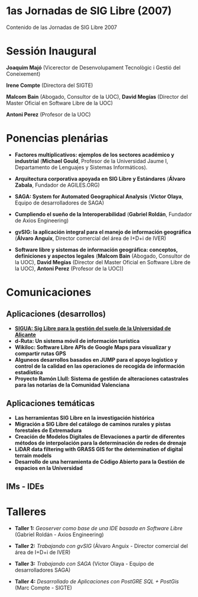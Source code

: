 # 1as Jornadas de SIG Libre (2007)

Contenido de las Jornadas de SIG Libre 2007


Sessión Inaugural
====================

**Joaquim Majó** (Vicerector de Desenvolupament Tecnològic i Gestió del Coneixement)

**Irene Compte** (Directora del SIGTE)

**Malcom Bain** (Abogado, Consultor de la UOC), **David Megías** (Director del Master Oficial en Software Libre de la UOC)

**Antoni Perez** (Profesor de la UOC)


Ponencias plenárias
====================

* **Factores multiplicativos: ejemplos de los sectores académico y industrial** (**Michael Gould**, Profesor de la Universidad Jaume I, Departamento de Lenguajes y Sistemas Informáticos).

* **Arquitectura corporativa apoyada en SIG Libre y Estándares** (**Álvaro Zabala**, Fundador de AGILES.ORG)

* **SAGA: System for Automated Geographical Analysis** (**Victor Olaya**, Equipo de desarrolladores de SAGA)

* **Cumpliendo el sueño de la Interoperabilidad** (**Gabriel Roldán**, Fundador de Axios Engineering)

* **gvSIG: la aplicación integral para el manejo de información geográfica** (**Álvaro Anguix**, Director comercial del área de I+D+i de IVER)

* **Software libre y sistemas de información geográfica: conceptos, definiciones y aspectos legales** (**Malcom Bain** (Abogado, Consultor de la UOC), **David Megías** (Director del Master Oficial en Software Libre de la UOC), **Antoni Perez** (Profesor de la UOC))


Comunicaciones
=================

Aplicaciones (desarrollos)
---------------------------

* **[SIGUA: Sig Libre para la gestión del suelo de la Universidad de Alicante](http://dugi.udg.edu/item/http:@@@@hdl.handle.net@@10256@@1194)**
* **d-Ruta: Un sistema móvil de información turística**
* **Wikiloc: Software Libre APIs de Google Maps para visualizar y compartir rutas GPS**
* **Alguneos desarrollos basados en JUMP para el apoyo logístico y control de la calidad en las operaciones de recogida de información estadística**
* **Proyecto Ramón Llull: Sistema de gestión de alteraciones catastrales para las notarías de la Comunidad Valenciana**

Aplicaciones temáticas
------------------------

* **Las herramientas SIG Libre en la investigación histórica**
* **Migración a SIG Libre del catálogo de caminos rurales y pistas forestales de Extremadura**
* **Creación de Modelos Digitales de Elevaciones a partir de diferentes métodos de interpolación para la determinación de redes de drenaje**
* **LiDAR data filtering with GRASS GIS for the determination of digital terrain models**
* **Desarrollo de una herramienta de Código Abierto para la Gestión de espacios en la Universidad**


IMs - IDEs
-----------

Talleres
========

* **Taller 1:** *Geoserver como base de una IDE basada en Software Libre* (Gabriel Roldán - Axios Engineering)

* **Taller 2:** *Trabajando con gvSIG* (Álvaro Anguix - Director comercial del área de I+D+i de IVER)

* **Taller 3:** *Trabajando con SAGA* (Víctor Olaya - Equipo de desarrolladores SAGA)

* **Taller 4:** *Desarrollado de Aplicaciones con PostGRE SQL + PostGis* (Marc Compte - SIGTE)

